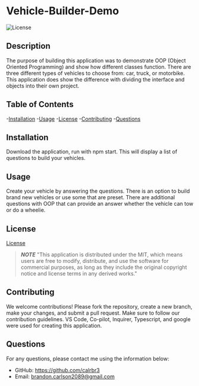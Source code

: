 # Vehicle-Builder-Demo
![License](https://img.shields.io/badge/License-MIT-yellow.svg)

## Description
The purpose of building this application was to demonstrate OOP (Object Oriented Programming) and show how different classes function. There are three different types of vehicles to choose from: car, truck, or motorbike. This application does show the difference with dividing the interface and objects into their own project. 

## Table of Contents
-[Installation](#installation)
-[Usage](#usage)
-[License](#license)
-[Contributing](#contributing)
-[Questions](#questions)

## Installation
Download the application, run with npm start. This will display a list of questions to build your vehicles.

## Usage
Create your vehicle by answering the questions. There is an option to build brand new vehicles or use some that are preset. There are additional questions with OOP that can provide an answer whether the vehicle can tow or do a wheelie. 

## License 
  
[License](https://opensource.org/licenses/MIT)
> ***NOTE***
> "This application is distributed under the MIT, which means users are free to modify, distribute, and use the software for commercial purposes, as long as they include the original copyright notice and license terms in any derived works."

## Contributing
We welcome contributions! Please fork the repository, create a new branch, make your changes, and submit a pull request. Make sure to follow our contribution guidelines. VS Code, Co-pilot, Inquirer, Typescript, and google were used for creating this application. 

## Questions
For any questions, please contact me using the information below: 
- GitHub: https://github.com/calrbr3
- Email: [brandon.carlson2089@gmail.com](mailto:brandon.carlson2089@gmail.com)
